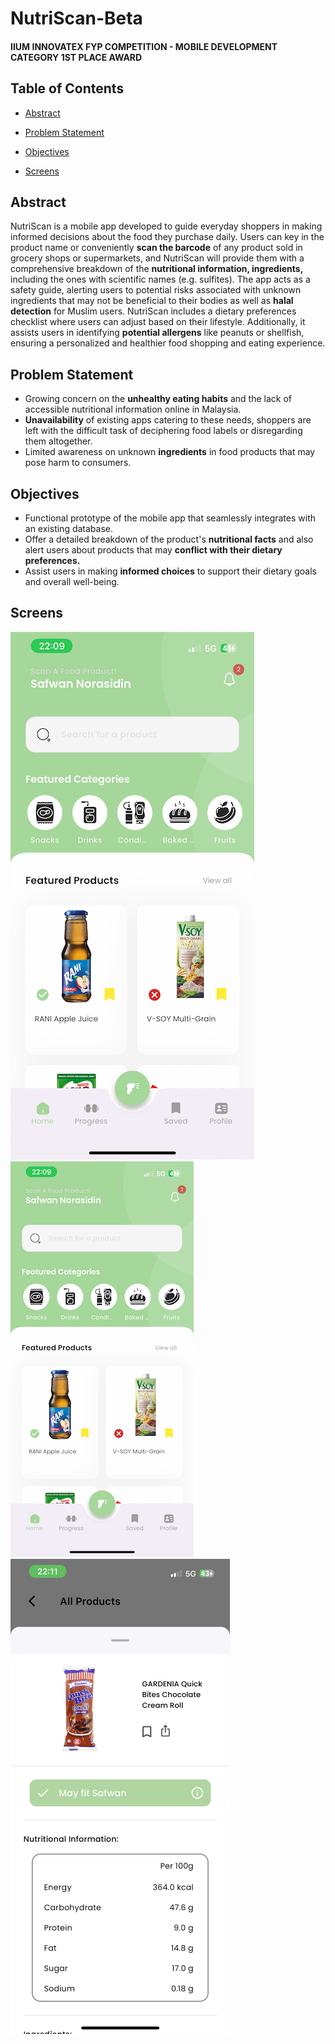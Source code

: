 # NutriScan-Beta
  
#### IIUM INNOVATEX FYP COMPETITION - MOBILE DEVELOPMENT CATEGORY 1ST PLACE AWARD

 
## Table of Contents
- [Abstract](#abstract)

- [Problem Statement](#problem-statement)

- [Objectives](#objectives)

- [Screens](#screens)
  

## Abstract
NutriScan is a mobile app developed to guide everyday shoppers in making informed decisions about the food they purchase daily. Users can key in the product name or conveniently **scan the barcode** of any product sold in grocery shops or supermarkets, and NutriScan will provide them with a comprehensive breakdown of the **nutritional information, ingredients,** including the ones with scientific names (e.g. sulfites). The app acts as a safety guide, alerting users to potential risks associated with unknown ingredients that may not be beneficial to their bodies as well as **halal detection** for Muslim users. NutriScan includes a dietary preferences checklist where users can adjust based on their lifestyle.  Additionally, it assists users in identifying **potential allergens** like peanuts or shellfish, ensuring a personalized and healthier food shopping and eating experience.

	
## Problem Statement
- Growing concern on the **unhealthy eating habits** and the lack of accessible nutritional information online in Malaysia.
- **Unavailability** of existing apps catering to these needs, shoppers are left with the difficult task of deciphering food labels or disregarding them altogether.
- Limited awareness on unknown **ingredients** in food products that may pose harm to consumers.



## Objectives
- Functional prototype of the mobile app that seamlessly integrates with an existing database. 
- Offer a detailed breakdown of the product's **nutritional facts** and also alert users about products that may **conflict with their dietary preferences.** 
- Assist users in making **informed choices** to support their dietary goals and overall well-being.


## Screens

![Home](https://github.com/dumpacson/NutriScan-Beta/blob/9767ca6f8b260ca566a2c7028de2ebe1ad95341f/images/IMG_8984.jpg "Home") ![Settings](https://github.com/dumpacson/NutriScan-Beta/blob/3fa37d3614de6535ff72219d0b83cce5d33e3d7a/images/IMG_8984%20(1).png "Settings") ![Product Detail](https://github.com/dumpacson/NutriScan-Beta/blob/f4810be26a8c1a5fcd12852fda35dfcb62ee2d01/images/IMG_8989.PNG "Product Detail")


<br></br>
